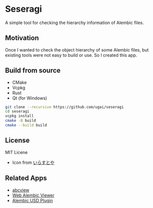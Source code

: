 # Seseragi

A simple tool for checking the hierarchy information of Alembic files.

## Motivation

Once I wanted to check the object hierarchy of some Alembic files, but existing tools were not easy to build or use. So I created this app.

## Build from source

- CMake
- Vcpkg
- Rust
- Qt (for Windows)

```bash
git clone --recursive https://github.com/ugai/seseragi
cd seseragi
vcpkg install
cmake -B build
cmake --build build
```

## License

MIT Licene

- Icon from [いらすとや](https://www.irasutoya.com/)

## Related Apps

- [abcview](https://github.com/alembic/abcview)
- [Web Alembic Viewer](https://github.com/i-saint/WebAlembicViewer)
- [Alembic USD Plugin](https://openusd.org/release/plugins_alembic.html#alembic-usd-plugin)
